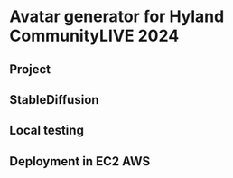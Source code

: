 # Avatar generator for Hyland CommunityLIVE 2024

## Project

## StableDiffusion

## Local testing

## Deployment in EC2 AWS